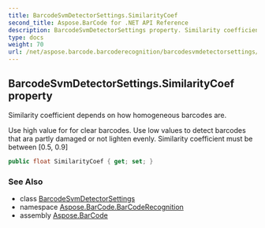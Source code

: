 ```yaml
---
title: BarcodeSvmDetectorSettings.SimilarityCoef
second_title: Aspose.BarCode for .NET API Reference
description: BarcodeSvmDetectorSettings property. Similarity coefficient depends on how homogeneous barcodes are
type: docs
weight: 70
url: /net/aspose.barcode.barcoderecognition/barcodesvmdetectorsettings/similaritycoef/
---
```

## BarcodeSvmDetectorSettings.SimilarityCoef property

Similarity coefficient depends on how homogeneous barcodes are.

Use high value for for clear barcodes. Use low values to detect barcodes that ara partly damaged or not lighten evenly. Similarity coefficient must be between [0.5, 0.9]

```csharp
public float SimilarityCoef { get; set; }
```

### See Also

* class [BarcodeSvmDetectorSettings](../)
* namespace [Aspose.BarCode.BarCodeRecognition](../../barcodesvmdetectorsettings/)
* assembly [Aspose.BarCode](../../../)


